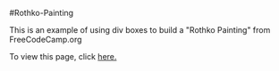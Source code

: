 #Rothko-Painting

This is an example of using div boxes to build a "Rothko Painting" from FreeCodeCamp.org

To view this page, click <a href=https://claudebaxter.github.io/free-code-camp-progress/rothko-painting/index.html title="Rothko Painting"> here.</a>
